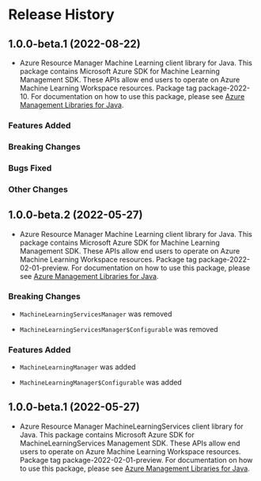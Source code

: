 # Release History

## 1.0.0-beta.1 (2022-08-22)

- Azure Resource Manager Machine Learning client library for Java. This package contains Microsoft Azure SDK for Machine Learning Management SDK. These APIs allow end users to operate on Azure Machine Learning Workspace resources. Package tag package-2022-10. For documentation on how to use this package, please see [Azure Management Libraries for Java](https://aka.ms/azsdk/java/mgmt).

### Features Added

### Breaking Changes

### Bugs Fixed

### Other Changes

## 1.0.0-beta.2 (2022-05-27)

- Azure Resource Manager Machine Learning client library for Java. This package contains Microsoft Azure SDK for Machine Learning Management SDK. These APIs allow end users to operate on Azure Machine Learning Workspace resources. Package tag package-2022-02-01-preview. For documentation on how to use this package, please see [Azure Management Libraries for Java](https://aka.ms/azsdk/java/mgmt).

### Breaking Changes

* `MachineLearningServicesManager` was removed

* `MachineLearningServicesManager$Configurable` was removed

### Features Added

* `MachineLearningManager` was added

* `MachineLearningManager$Configurable` was added

## 1.0.0-beta.1 (2022-05-27)

- Azure Resource Manager MachineLearningServices client library for Java. This package contains Microsoft Azure SDK for MachineLearningServices Management SDK. These APIs allow end users to operate on Azure Machine Learning Workspace resources. Package tag package-2022-02-01-preview. For documentation on how to use this package, please see [Azure Management Libraries for Java](https://aka.ms/azsdk/java/mgmt).
